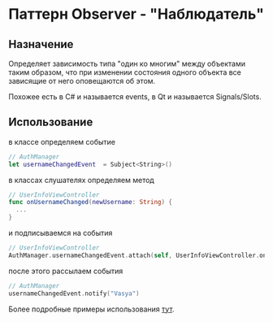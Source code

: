 # Паттерн Observer - "Наблюдатель"

## Назначение

Определяет зависимость типа "один ко многим" между объектами таким образом, что при изменении состояния одного объекта все зависящие от него оповещаются об этом.

Похожее есть в C# и называется events, в Qt и называется Signals/Slots.

## Использование

в классе определяем событие

```Swift
// AuthManager
let usernameChangedEvent  = Subject<String>()
```

в классах слушателях определяем метод

```Swift
// UserInfoViewController
func onUsernameChanged(newUsername: String) {
  ...
}
```

и подписываемся на события

```Swift
// UserInfoViewController
AuthManager.usernameChangedEvent.attach(self, UserInfoViewController.onUsernameChanged)
```

после этого рассылаем события

```Swift
// AuthManager
usernameChangedEvent.notify("Vasya")
```

Более подробные примеры использования [тут](/ObserverTests/ObserverTests.swift).
